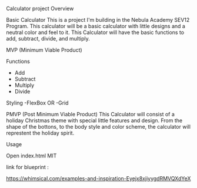 Calculator project Overview

Basic Calculator
This is a project I'm building in the Nebula Academy SEV12 Program. This calculator will be a basic calculator with little designs and a neutral color and feel to it. This Calculator will have the basic functions to add, subtract, divide, and multiply.

MVP (Minimum Viable Product)

 Functions
  * Add
  * Subtract
  * Multiply
  * Divide


  Styling
  -FlexBox
  OR
  -Grid


PMVP (Post Minimum Viable Product)
This Calculator will consist of a holiday Christmas theme with special little features and design. From the shape of the bottons, to the body style and color scheme, the calculator will represtent the holiday spirit.

Usage

Open index.html
MIT



link for blueprint :

https://whimsical.com/examples-and-inspiration-Eyejx8xjiyygdRMVQXdYeX